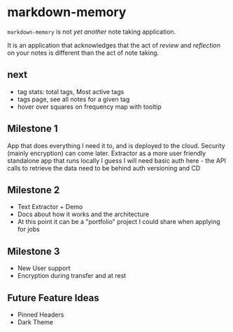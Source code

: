 # markdown-memory

`markdown-memory` is not _yet another_ note taking application.

It is an application that acknowledges that the act of _review_ and _reflection_ on your notes is different than the act of note taking.

## next

- tag stats: total tags, Most active tags
- tags page, see all notes for a given tag
- hover over squares on frequency map with tooltip

## Milestone 1

App that does everything I need it to, and is deployed to the cloud.
Security (mainly encryption) can come later.
Extractor as a more user friendly standalone app that runs locally
I guess I will need basic auth here - the API calls to retrieve the data need to be behind auth
versioning and CD

## Milestone 2

- Text Extractor + Demo
- Docs about how it works and the architecture
- At this point it can be a "portfolio" project I could share when applying for jobs

## Milestone 3

- New User support
- Encryption during transfer and at rest

## Future Feature Ideas

- Pinned Headers
- Dark Theme

